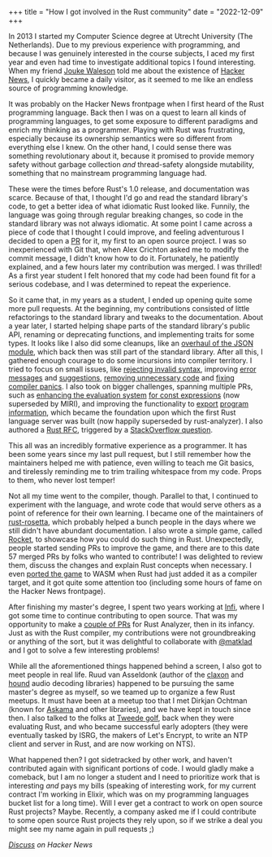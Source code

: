 +++
title = "How I got involved in the Rust community"
date = "2022-12-09"
+++

In 2013 I started my Computer Science degree at Utrecht University (The Netherlands). Due to my previous experience with programming, and because I was genuinely interested in the course subjects, I aced my first year and even had time to investigate additional topics I found interesting. When my friend [Jouke Waleson](https://blog.waleson.com/) told me about the existence of [Hacker News](https://news.ycombinator.com/), I quickly became a daily visitor, as it seemed to me like an endless source of programming knowledge.

It was probably on the Hacker News frontpage when I first heard of the Rust programming language. Back then I was on a quest to learn all kinds of programming languages, to get some exposure to different paradigms and enrich my thinking as a programmer. Playing with Rust was frustrating, especially because its ownership semantics were so different from everything else I knew. On the other hand, I could sense there was something revolutionary about it, because it promised to provide memory safety without garbage collection _and_ thread-safety alongside mutability, something that no mainstream programming language had.

These were the times before Rust's 1.0 release, and documentation was scarce. Because of that, I thought I'd go and read the standard library's code, to get a better idea of what idiomatic Rust looked like. Funnily, the language was going through regular breaking changes, so code in the standard library was not always idiomatic. At some point I came across a piece of code that I thought I could improve, and feeling adventurous I decided to open a [PR](https://github.com/rust-lang/rust/pull/12871) for it, my first to an open source project. I was so inexperienced with Git that, when Alex Crichton asked me to modify the commit message, I didn't know how to do it. Fortunately, he patiently explained, and a few hours later my contribution was merged. I was thrilled! As a first year student I felt honored that my code had been found fit for a serious codebase, and I was determined to repeat the experience.

So it came that, in my years as a student, I ended up opening quite some more pull requests. At the beginning, my contributions consisted of little refactorings to the standard library and tweaks to the documentation. About a year later, I started helping shape parts of the standard library's public API, renaming or deprecating functions, and implementing traits for some types. It looks like I also did some cleanups, like an [overhaul of the JSON module](https://github.com/rust-lang/rust/pull/15238), which back then was still part of the standard library. After all this, I gathered enough courage to do some incursions into compiler territory. I tried to focus on small issues, like [rejecting invalid syntax](https://github.com/rust-lang/rust/pull/19211), improving [error messages](https://github.com/rust-lang/rust/pull/18346) and [suggestions](https://github.com/rust-lang/rust/pull/21362), [removing unnecessary code](https://github.com/rust-lang/rust/pull/21088) and [fixing](https://github.com/rust-lang/rust/pull/19778) [compiler panics](https://github.com/rust-lang/rust/pull/21366). I also took on bigger challenges, spanning multiple PRs, such as [enhancing the evaluation system](https://github.com/rust-lang/rust/pull/19266) [for const expressions](https://github.com/rust-lang/rust/pull/23275) (now superseded by MIRI), and improving the functionality to [export](https://github.com/rust-lang/rust/pull/31838) [program](https://github.com/rust-lang/rust/pull/33217) [information](https://github.com/rust-lang/rust/pull/33370), which became the foundation upon which the first Rust language server was built (now happily superseded by rust-analyzer). I also authored a [Rust RFC](https://rust-lang.github.io/rfcs/1857-stabilize-drop-order.html), triggered by a [StackOverflow question](https://stackoverflow.com/q/41053542/2110623).

This all was an incredibly formative experience as a programmer. It has been some years since my last pull request, but I still remember how the maintainers helped me with patience, even willing to teach me Git basics, and tirelessly reminding me to trim trailing whitespace from my code. Props to them, who never lost temper!

Not all my time went to the compiler, though. Parallel to that, I continued to experiment with the language, and wrote code that would serve others as a point of reference for their own learning. I became one of the maintainers of [rust-rosetta](https://github.com/rust-rosetta/rust-rosetta), which probably helped a bunch people in the days where we still didn't have abundant documentation. I also wrote a simple game, called [Rocket](https://github.com/aochagavia/rocket), to showcase how you could do such thing in Rust. Unexpectedly, people started sending PRs to improve the game, and there are to this date 57 merged PRs by folks who wanted to contribute! I was delighted to review them, discuss the changes and explain Rust concepts when necessary. I even [ported the game](https://github.com/aochagavia/rocket_wasm) to WASM when Rust had just added it as a compiler target, and it got quite some attention too (including some hours of fame on the Hacker News frontpage).

After finishing my master's degree, I spent two years working at [Infi](https://infi.nl/), where I got some time to continue contributing to open source. That was my opportunity to make a [couple of PRs](https://github.com/rust-lang/rust-analyzer/pulls?q=is%3Apr+author%3Aaochagavia+is%3Aclosed+is%3Amerged) for Rust Analyzer, then in its infancy. Just as with the Rust compiler, my contributions were not groundbreaking or anything of the sort, but it was delightful to collaborate with [@matklad](https://github.com/matklad) and I got to solve a few interesting problems!

While all the aforementioned things happened behind a screen, I also got to meet people in real life. Ruud van Asseldonk (author of the [claxon](https://github.com/ruuda/claxon) and [hound](https://github.com/ruuda/hound) audio decoding libraries) happened to be pursuing the same master's degree as myself, so we teamed up to organize a few Rust meetups. It must have been at a meetup too that I met Dirkjan Ochtman (known for [Askama](https://github.com/djc/askama) and other libraries), and we have kept in touch since then. I also talked to the folks at [Tweede golf](https://tweedegolf.nl/nl), back when they were evaluating Rust, and who became successful early adopters (they were eventually tasked by ISRG, the makers of Let's Encrypt, to write an NTP client and server in Rust, and are now working on NTS).

What happened then? I got sidetracked by other work, and haven't contributed again with significant portions of code. I would gladly make a comeback, but I am no longer a student and I need to prioritize work that is interesting _and_ pays my bills (speaking of interesting work, for my current contract I'm working in Elixir, which was on my programming languages bucket list for a long time). Will I ever get a contract to work on open source Rust projects? Maybe. Recently, a company asked me if I could contribute to some open source Rust projects they rely upon, so if we strike a deal you might see my name again in pull requests ;)

_[Discuss](https://news.ycombinator.com/item?id=33925049) on Hacker News_
